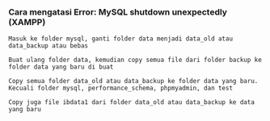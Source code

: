<h3>Cara mengatasi Error: MySQL shutdown unexpectedly (XAMPP)</h3>

```
Masuk ke folder mysql, ganti folder data menjadi data_old atau data_backup atau bebas
```

```
Buat ulang folder data, kemudian copy semua file dari folder backup ke folder data yang baru di buat
```

```
Copy semua folder data_old atau data_backup ke folder data yang baru.
Kecuali folder mysql, performance_schema, phpmyadmin, dan test
```

```
Copy juga file ibdata1 dari folder data_old atau data_backup ke data yang baru
```
